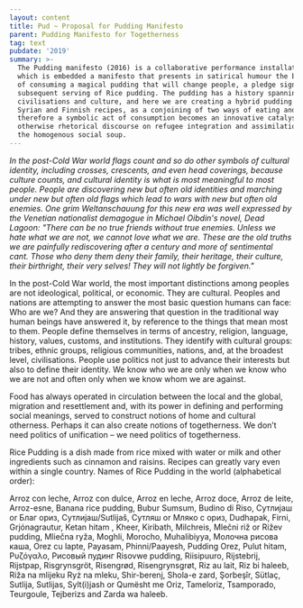 ```yaml
---
layout: content
title: Pud ~ Proposal for Pudding Manifesto
parent: Pudding Manifesto for Togetherness
tag: text
pubdate: '2019'
summary: >-
  The Pudding manifesto (2016) is a collaborative performance installation in
  which is embedded a manifesto that presents in satirical humour the benefits
  of consuming a magical pudding that will change people, a pledge signing and a
  subsequent serving of Rice pudding. The pudding has a history spanning several
  civilisations and culture, and here we are creating a hybrid pudding based on
  Syrian and Finnish recipes, as a conjoining of two ways of eating and
  therefore a symbolic act of consumption becomes an innovative catalyst for the
  otherwise rhetorical discourse on refugee integration and assimilation into
  the homogenous social soup.
---
```

_In the post-Cold War world flags count and so do other symbols of cultural identity, including crosses, crescents, and even head coverings, because culture counts, and cultural identity is what is most meaningful to most people. People are discovering new but often old identities and marching under new but often old flags which lead to wars with new but often old enemies. One grim Weltanschauung for this new era was well expressed by the Venetian nationalist demagogue in Michael Oibdin's novel, Dead Lagoon: "There can be no true friends without true enemies. Unless we hate what we are not, we cannot love what we are. These are the old truths we are painfully rediscovering after a century and more of sentimental cant. Those who deny them deny their family, their heritage, their culture, their birthright, their very selves! They will not lightly be forgiven."_

In the post-Cold War world, the most important distinctions among peoples are not ideological, political, or economic. They are cultural. Peoples and nations are attempting to answer the most basic question humans can face: Who are we? And they are answering that question in the traditional way human beings have answered it, by reference to the things that mean most to them. People define themselves in terms of ancestry, religion, language, history, values, customs, and institutions. They identify with cultural groups: tribes, ethnic groups, religious communities, nations, and, at the broadest level, civilisations. People use politics not just to advance their interests but also to define their identity. We know who we are only when we know who we are not and often only when we know whom we are against.

Food has always operated in circulation between the local and the global, migration and resettlement and, with its power in defining and performing social meanings, served to construct notions of home and cultural otherness. Perhaps it can also create notions of togetherness. We don’t need politics of unification – we need politics of togetherness.

Rice Pudding is a dish made from rice mixed with water or milk and other ingredients such as cinnamon and raisins. Recipes can greatly vary even within a single country. Names of Rice Pudding in the world (alphabetical order):

Arroz con leche, Arroz con dulce, Arroz en leche, Arroz doce, Arroz de leite, Arroz-esne, Banana rice pudding, Bubur Sumsum, Budino di Riso, Сутлијаш or Благ ориз, Сутлијаш/Sutlijaš, Сутляш or Мляко с ориз, Dudhapak, Firni, Grjónagrautur, Ketan hitam , Kheer, Kiribath, Milchreis, Mlečni riž or Rižev pudding, Mliečna ryža, Moghli, Morocho, Muhalibiyya, Молочна рисова каша, Orez cu lapte, Payasam, Phinni/Paayesh, Pudding Orez, Pulut hitam, Ρυζόγαλο, Рисовый пудинг Risovwe pudding, Riisipuuro, Rijstebrij, Rijstpap, Risgrynsgröt, Risengrød, Risengrynsgrøt, Riz au lait, Riz bi haleeb, Riža na mlijeku Ryż na mleku, Shir-berenj, Shola-e zard, Şorbeşîr, Sütlaç, Sutlija, Sutlijas, Sylt(i)jash or Qumësht me Oriz, Tameloriz, Tsamporado, Teurgoule, Tejberizs and Zarda wa haleeb.
